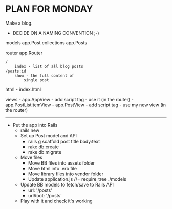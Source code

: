 # PLAN FOR MONDAY

Make a blog.

- DECIDE ON A NAMING CONVENTION ;-)

models
	app.Post
collections
	app.Posts

router
	app.Router

	/
		index - list of all blog posts
	/posts:id
		show - the full content of	
			single post

html
	- index.html

views
	- app.AppView
		- add script tag
		- use it (in the router)
	- app.PostListItemView
	- app.PostView
		- add script tag
		- use my new view (in the router)

--------

- Put the app into Rails
	* rails new 
	- Set up Post model and API
		- rails g scaffold post title body:text
		- rake db:create
		- rake db:migrate
	- Move files
		- Move BB files into assets folder
		- Move html into .erb file
		- Move library files into vendor folder
		- Update application.js //= require_tree ./models
	- Update BB models to fetch/save to Rails API
		- url: '/posts'
		- urlRoot: '/posts'
	- Play with it and check it's working

